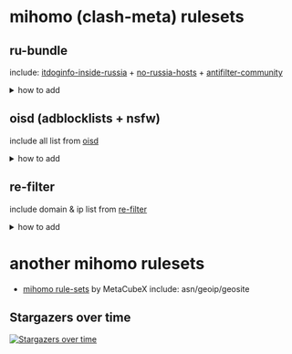 # mihomo (clash-meta) rulesets

## ru-bundle
include: [itdoginfo-inside-russia](https://github.com/itdoginfo/allow-domains/) + [no-russia-hosts](https://github.com/dartraiden/no-russia-hosts) + [antifilter-community](https://community.antifilter.download/)
<details>
  <summary>how to add</summary>
  
<details>
  <summary>binary rule-set .mrs</summary>
  
```yaml
rule-providers:
  ru-bundle:
    type: http
    behavior: domain
    format: mrs
    url: https://github.com/legiz-ru/mihomo-rule-sets/raw/main/ru-bundle/rule.mrs
    path: ./ru-bundle/rule.mrs
    interval: 86400
rules:
  - RULE-SET,ru-bundle,PROXY
  - MATCH,DIRECT
```

</details>
<details>
  <summary>add to vpnbot</summary>
  
```shell
proxy:domain:86400:https://github.com/legiz-ru/mihomo-rule-sets/raw/main/ru-bundle/rule.mrs
```

</details>
</details>

## oisd (adblocklists + nsfw)
include all list from [oisd](oisd.nl)
<details>
  <summary>how to add</summary>
  
<details>
  <summary>binary rule-set .mrs</summary>
  
```yaml
rule-providers:
  oisd_big:
    type: http
    behavior: domain
    format: mrs
    url: https://github.com/legiz-ru/mihomo-rule-sets/raw/main/oisd/big.mrs
    path: ./oisd/big.mrs
    interval: 86400
  oisd_small:
    type: http
    behavior: domain
    format: mrs
    url: https://github.com/legiz-ru/mihomo-rule-sets/raw/main/oisd/small.mrs
    path: ./oisd/small.mrs
    interval: 86400
  oisd_nsfw_small:
    type: http
    behavior: domain
    format: mrs
    url: https://github.com/legiz-ru/mihomo-rule-sets/raw/main/oisd/nsfw_small.mrs
    path: ./oisd/nsfw_small.mrs
    interval: 86400
  oisd_nsfw_big:
    type: http
    behavior: domain
    format: mrs
    url: https://github.com/legiz-ru/mihomo-rule-sets/raw/main/oisd/nsfw.mrs
    path: ./oisd/nsfw_big.mrs
    interval: 86400
rules:
  - RULE-SET,oisd_small,REJECT
  - RULE-SET,oisd_big,REJECT
  - RULE-SET,oisd_nsfw_small,REJECT
  - RULE-SET,oisd_nsfw_big,REJECT
  - MATCH,DIRECT
```

</details>
<details>
  <summary>add to vpnbot</summary>
  
**BIG LIST:**

```shell
reject:domain:86400:https://github.com/legiz-ru/mihomo-rule-sets/raw/main/oisd/big.mrs
```
**SMALL LIST:**

```shell
reject:domain:86400:https://github.com/legiz-ru/mihomo-rule-sets/raw/main/oisd/small.mrs
```
**NSFW BIG LIST:**

```shell
reject:domain:86400:https://github.com/legiz-ru/mihomo-rule-sets/raw/main/oisd/nsfw.mrs
```
**NSFW SMALL LIST:**

```shell
reject:domain:86400:https://github.com/legiz-ru/mihomo-rule-sets/raw/main/oisd/nsfw_small.mrs
```

</details>
</details>

## re-filter
include domain & ip list from [re-filter](https://github.com/1andrevich/Re-filter-lists)
<details>
  <summary>how to add</summary>
  
<details>
  <summary>binary rule-set .mrs</summary>
  
```yaml
rule-providers:
  refilter_domains:
    type: http
    behavior: domain
    format: mrs
    url: https://github.com/legiz-ru/mihomo-rule-sets/raw/main/re-filter/domain-rule.mrs
    path: ./re-filter/domain-rule.mrs
    interval: 86400
  refilter_ipsum:
    type: http
    behavior: ipcidr
    format: mrs
    url: https://github.com/legiz-ru/mihomo-rule-sets/raw/main/re-filter/ip-rule.mrs
    path: ./re-filter/ip-rule.mrs
    interval: 86400
rules:
  - RULE-SET,refilter_domains,PROXY
  - RULE-SET,refilter_ipsum,PROXY
  - MATCH,DIRECT
```

</details>
<details>
  <summary>add to vpnbot</summary>
  
```shell
proxy:domain:86400:https://github.com/legiz-ru/mihomo-rule-sets/raw/main/re-filter/domain-rule.mrs
```
```shell
proxy:ipcidr:86400:https://github.com/legiz-ru/mihomo-rule-sets/raw/main/re-filter/ip-rule.mrs
```

</details>
</details>

# another mihomo rulesets
- [mihomo rule-sets](https://github.com/MetaCubeX/meta-rules-dat/tree/meta) by MetaCubeX include: asn/geoip/geosite

## Stargazers over time
[![Stargazers over time](https://starchart.cc/legiz-ru/mihomo-rule-sets.svg?variant=adaptive)](https://starchart.cc/legiz-ru/mihomo-rule-sets)

